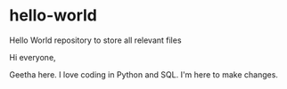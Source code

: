 # hello-world
Hello World repository to store all relevant files

Hi everyone,

Geetha here. I love coding in Python and SQL. I'm here to make changes.

